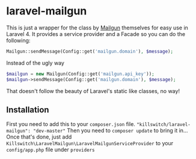 laravel-mailgun
===============

This is just a wrapper for the class by [Mailgun](https://github.com/mailgun/mailgun-php) themselves for easy use in Laravel 4. It provides a service provider and a Facade so you can do the following:

```php
Mailgun::sendMessage(Config::get('mailgun.domain'), $message);
```

Instead of the ugly way

```php
$mailgun = new Mailgun(Config::get('mailgun.api_key'));
$mailgun->sendMessage(Config::get('mailgun.domain'), $message);
```

That doesn't follow the beauty of Laravel's static like classes, no way!

## Installation
First you need to add this to your `composer.json` file. `"killswitch/laravel-mailgun": "dev-master"` Then you need to `composer update` to bring it in... Once that's done, just add `Killswitch\LaravelMailgun\LaravelMailgunServiceProvider` to your `config/app.php` file under `providers`